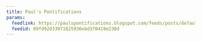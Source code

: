 ```yaml
---
title: Paul's Pontifications
params:
  feedlink: https://paulspontifications.blogspot.com/feeds/posts/default
  feedid: 89fd92d33971825936ebd370419e238d
---
```

